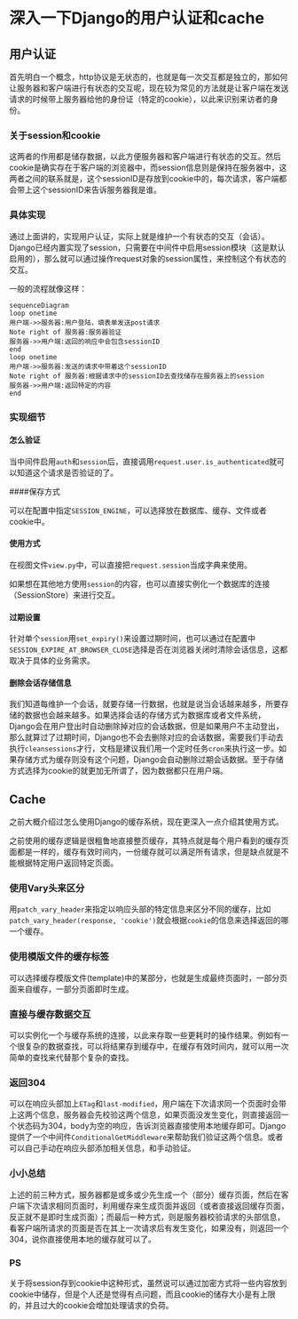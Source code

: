 # 深入一下Django的用户认证和cache

## 用户认证

首先明白一个概念，http协议是无状态的，也就是每一次交互都是独立的，那如何让服务器和客户端进行有状态的交互呢，现在较为常见的方法就是让客户端在发送请求的时候带上服务器给他的身份证（特定的cookie），以此来识别来访者的身份。

### 关于session和cookie

这两者的作用都是储存数据，以此方便服务器和客户端进行有状态的交互。然后cookie是确实存在于客户端的浏览器中，而session信息则是保持在服务器中，这两者之间的联系就是，这个sessionID是存放到cookie中的，每次请求，客户端都会带上这个sessionID来告诉服务器我是谁。

### 具体实现

通过上面讲的，实现用户认证，实际上就是维护一个有状态的交互（会话）。Django已经内置实现了session，只需要在中间件中启用session模块（这是默认启用的），那么就可以通过操作request对象的session属性，来控制这个有状态的交互。

一般的流程就像这样：

```mermaid
sequenceDiagram
loop onetime
用户端->>服务器:用户登陆，填表单发送post请求
Note right of 服务器:服务器验证
服务器->>用户端:返回的响应中会包含sessionID
end
loop onetime
用户端->>服务器:发送的请求中带着这个sessionID
Note right of 服务器:根据请求中的sessionID去查找储存在服务器上的session
服务器->>用户端:返回特定的内容
end
```

### 实现细节

#### 怎么验证

当中间件启用`auth`和`session`后，直接调用`request.user.is_authenticated`就可以知道这个请求是否验证的了。

####保存方式

可以在配置中指定`SESSION_ENGINE`，可以选择放在数据库、缓存、文件或者cookie中。

#### 使用方式

在视图文件`view.py`中，可以直接把`request.session`当成字典来使用。

如果想在其他地方使用`session`的内容，也可以直接实例化一个数据库的连接（SessionStore）来进行交互。

#### 过期设置

针对单个`session`用`set_expiry()`来设置过期时间，也可以通过在配置中`SESSION_EXPIRE_AT_BROWSER_CLOSE`选择是否在浏览器关闭时清除会话信息，这都取决于具体的业务需求。

#### 删除会话存储信息

我们知道每维护一个会话，就要存储一行数据，也就是说当会话越来越多，所要存储的数据也会越来越多。如果选择会话的存储方式为数据库或者文件系统，Django会在用户登出时自动删除掉对应的会话数据，但是如果用户不主动登出，那么就算过了过期时间，Django也不会去删除对应的会话数据，需要我们手动去执行`cleansessions`才行，文档是建议我们用一个定时任务`cron`来执行这一步。如果存储方式为缓存则没有这个问题，Django会自动删除过期会话数据。至于存储方式选择为cookie的就更加无所谓了，因为数据都只在用户端。

## Cache

之前大概介绍过怎么使用Django的缓存系统，现在更深入一点介绍其使用方式。

之前使用的缓存逻辑是很粗鲁地直接整页缓存，其特点就是每个用户看到的缓存页面都是一样的，缓存有效时间内，一份缓存就可以满足所有请求，但是缺点就是不能根据特定用户返回特定页面。

### 使用Vary头来区分

用`patch_vary_header`来指定以响应头部的特定信息来区分不同的缓存，比如`patch_vary_header(response, 'cookie')`就会根据`cookie`的信息来选择返回的哪一个缓存。

### 使用模版文件的缓存标签
可以选择缓存模版文件(template)中的某部分，也就是生成最终页面时，一部分页面来自缓存，一部分页面即时生成。

### 直接与缓存数据交互

可以实例化一个与缓存系统的连接，以此来存取一些更耗时的操作结果。例如有一个很复杂的数据查找，可以将结果存到缓存中，在缓存有效时间内，就可以用一次简单的查找来代替那个复杂的查找。

### 返回304

可以在响应头部加上`ETag`和`last-modified`，用户端在下次请求同一个页面时会带上这两个信息，服务器会先校验这两个信息，如果页面没发生变化，则直接返回一个状态码为304，body为空的响应，告诉浏览器直接使用本地缓存即可。Django提供了一个中间件`ConditionalGetMiddleware`来帮助我们验证这两个信息。或者可以自己手动在响应头部添加相关信息，和手动验证。

### 小小总结

上述的前三种方式，服务器都是或多或少先生成一个（部分）缓存页面，然后在客户端下次请求相同页面时，利用缓存来生成页面并返回（或者直接返回缓存页面，反正就不是即时生成页面）；而最后一种方式，则是服务器校验请求的头部信息，看客户端所请求的页面是否在其上一次请求后有发生变化，如果没有，则返回一个304，说你直接使用本地的缓存就可以了。

### PS

关于将session存到cookie中这种形式，虽然说可以通过加密方式将一些内容放到cookie中储存，但是个人还是觉得有点问题，而且cookie的储存大小是有上限的，并且过大的cookie会增加处理请求的负荷。